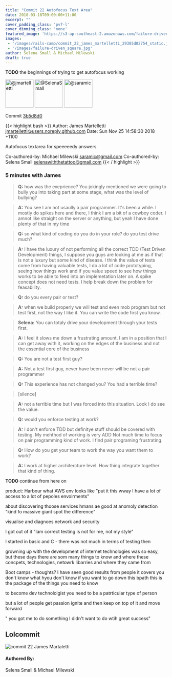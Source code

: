 ```yaml
---
title: "Commit 22 Autofocus Text Area"
date: 2018-03-18T09:00:00+11:00
excerpt: ""
cover_padding_class: 'pv7-l'
cover_dimming_class: 'none'
featured_image: 'https://s3-ap-southeast-2.amazonaws.com/failure-driven-blog/railscamp-24-woodfield-hobart/commit_22_james_martelletti_29385d82754.gif'
images:
 - '/images/rails-camp/commit_22_james_martelletti_29385d82754_static.jpg'
 - '/images/failure-driven_square.jpg'
author: Selena Small & Michael Milewski 
draft: true
---
```


**TODO** the beginnings of trying to get autofocus working

<img alt="@jmartelletti" src="//github.com/jmartelletti.png" style="display: inline; width: 88px;" height="88" />
<img alt="@SelenaSmall" src="//github.com/SelenaSmall.png" style="display: inline; width: 88px;" height="88" />
<img alt="@saramic" src="//github.com/saramic.png" style="display: inline; width: 88px;" height="88" />

Commit [3b5d8d0](https://github.com/failure-driven/railscamp-search-term/commit/3b5d8d0860f4b4ba0722a668717265fae7a9be7a)

{{< highlight bash >}}
Author: James Martelletti <jmartelletti@users.noreply.github.com>
Date:   Sun Nov 25 14:58:30 2018 +1100

Autofocus textarea for speeeeedy answers

Co-authored-by: Michael Milewski <saramic@gmail.com>
Co-authored-by: Selena Small <selenawiththetattoo@gmail.com>
{{< / highlight >}}

### 5 minutes with James

> **Q:** how was the exeprience? You jokingly mentioned we were going to bully
> you into taking part at some stage, what was the level of bullying?

> **A:** You see I am not usaully a pair programmer. It's been a while. I
> mostly do spikes here and there, I think I am a bit of a cowboy coder. I
> amnot like straight on the server or anything, but yeah I have done plenty of
> that in my time

> **Q:** so what kind of coding do you do in your role? do you test drive much?

> **A:** I have the luxury of not performing all the correct TDD (Test Driven
> Development) things, I suppose you guys are looking at me as if that is not a
> luxury but some kind of disease. I think the value of tests come from having
> valuable tests, I do a lot of code prototyping, seeing how things work and if
> you value speed to see how things works to be able to feed into an
> implemetation later on. A spike concept does not need tests. I help break
> down the problem for feasability.

> **Q:** do you every pair or test?

> **A:** when we build properly we will test and even mob program but not test
> first, not the way I like it. You can write the code first you know.

> **Selena:** You can totaly drive your development through your tests first.

> **A:** I feel it slows me down a frustrating amount. I am in a position that
> I can get away with it, working on the edges of the business and not the
> essential core of the business

> **Q:** You are not a test first guy?

> **A:** Not a test first guy, never have been never will be not a pair
> programmer

> **Q:** This experience has not changed you? You had a terrible time?

> [silence]

> **A:** not a terrible time but I was forced into this situation. Look I do
> see the value.

> **Q:** would you enforce testing at work?

> **A:** I don't enforce TDD but definitye stuff should be covered with
> testing. My mehthod of working is very ADD Not much time to focus on pair
> programming kind of work. I find pair programing frustrating.

> **Q:** How do you get your team to work the way you want them to work?

> **A:** I work at higher architercture level. How thing integrate together
> that kind of thing.

**TODO** continue from here on

product: Harbour what AWS env looks like
"put it this wway I have a lot of access to a lot of pepoles envoirments"

about discovering thoose services hmans ae good at anomoly detection
"kind fo massive giant spot the difference"

visualise and diagnoes network and security

I got out of it "Iam correct testing is not for me, not my style"

I started in basic and C - there was not much in terms of testing then

growning up with the development of internet technologies was so easy, but
these days there are som many things to know and where these concpets,
technologies, netowrk libarries and where they came from

Boot camps - thoughts? I have seen good results from people
it covers you don't know what hyou don't know if you want to go down this
bpath this is the package of the things you need to know

to become dev technoloigist you need to be a patrticular type of person

but a lot of people get passion ignite and then keep on top of it and move
forward

" you got me to do something I didn't want to do wtih great success"

## Lolcommit

![commit 22 James Martaletti](https://s3-ap-southeast-2.amazonaws.com/failure-driven-blog/railscamp-24-woodfield-hobart/commit_22_james_martelletti_29385d82754.gif)

#### Authored By:

Selena Small & Michael Milewski
